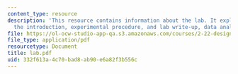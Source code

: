 ```yaml
---
content_type: resource
description: 'This resource contains information about the lab. It explains in detail:
  the introduction, experimental procedure, and lab write-up, data analysis.'
file: https://ol-ocw-studio-app-qa.s3.amazonaws.com/courses/2-22-design-principles-for-ocean-vehicles-13-42-spring-2005/332f613a4c70bad8ab90e6a82f3b556c_lab.pdf
file_type: application/pdf
resourcetype: Document
title: lab.pdf
uid: 332f613a-4c70-bad8-ab90-e6a82f3b556c
---
```

